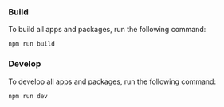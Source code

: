 ### Build

To build all apps and packages, run the following command:

```
npm run build
```

### Develop

To develop all apps and packages, run the following command:

```
npm run dev
```

